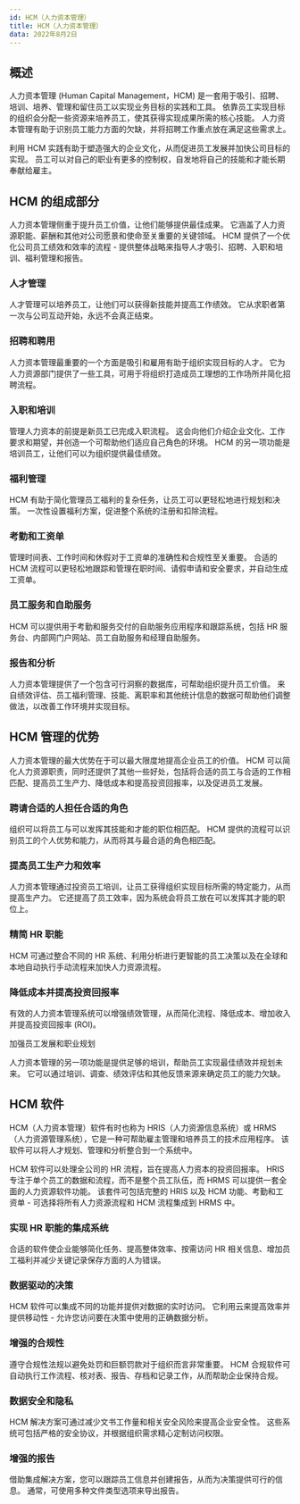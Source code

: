 ```yaml
---
id: HCM（人力资本管理）
title: HCM（人力资本管理）
data: 2022年8月2日
---
```


## 概述

人力资本管理 (Human Capital Management，HCM) 是一套用于吸引、招聘、培训、培养、管理和留住员工以实现业务目标的实践和工具。 依靠员工实现目标的组织会分配一些资源来培养员工，使其获得实现成果所需的核心技能。 人力资本管理有助于识别员工能力方面的欠缺，并将招聘工作重点放在满足这些需求上。

利用 HCM 实践有助于塑造强大的企业文化，从而促进员工发展并加快公司目标的实现。 员工可以对自己的职业有更多的控制权，自发地将自己的技能和才能长期奉献给雇主。

## HCM 的组成部分

人力资本管理侧重于提升员工价值，让他们能够提供最佳成果。 它涵盖了人力资源职能、薪酬和其他对公司愿景和使命至关重要的关键领域。 HCM 提供了一个优化公司员工绩效和效率的流程 - 提供整体战略来指导人才吸引、招聘、入职和培训、福利管理和报告。

### 人才管理

人才管理可以培养员工，让他们可以获得新技能并提高工作绩效。 它从求职者第一次与公司互动开始，永远不会真正结束。

### 招聘和聘用

人力资本管理最重要的一个方面是吸引和雇用有助于组织实现目标的人才。 它为人力资源部门提供了一些工具，可用于将组织打造成员工理想的工作场所并简化招聘流程。

### 入职和培训

管理人力资本的前提是新员工已完成入职流程。 这会向他们介绍企业文化、工作要求和期望，并创造一个可帮助他们适应自己角色的环境。 HCM 的另一项功能是培训员工，让他们可以为组织提供最佳绩效。

### 福利管理

HCM 有助于简化管理员工福利的复杂任务，让员工可以更轻松地进行规划和决策。 一次性设置福利方案，促进整个系统的注册和扣除流程。

### 考勤和工资单

管理时间表、工作时间和休假对于工资单的准确性和合规性至关重要。 合适的 HCM 流程可以更轻松地跟踪和管理在职时间、请假申请和安全要求，并自动生成工资单。

### 员工服务和自助服务

HCM 可以提供用于考勤和服务交付的自助服务应用程序和跟踪系统，包括 HR 服务台、内部网门户网站、员工自助服务和经理自助服务。

### 报告和分析

人力资本管理提供了一个包含可行洞察的数据库，可帮助组织提升员工价值。 来自绩效评估、员工福利管理、技能、离职率和其他统计信息的数据可帮助他们调整做法，以改善工作环境并实现目标。

## HCM 管理的优势

人力资本管理的最大优势在于可以最大限度地提高企业员工的价值。 HCM 可以简化人力资源职责，同时还提供了其他一些好处，包括将合适的员工与合适的工作相匹配、提高员工生产力、降低成本和提高投资回报率，以及促进员工发展。

### 聘请合适的人担任合适的角色

组织可以将员工与可以发挥其技能和才能的职位相匹配。 HCM 提供的流程可以识别员工的个人优势和能力，从而将其与最合适的角色相匹配。

### 提高员工生产力和效率

人力资本管理通过投资员工培训，让员工获得组织实现目标所需的特定能力，从而提高生产力。 它还提高了员工效率，因为系统会将员工放在可以发挥其才能的职位上。

### 精简 HR 职能

HCM 可通过整合不同的 HR 系统、利用分析进行更智能的员工决策以及在全球和本地自动执行手动流程来加快人力资源流程。

### 降低成本并提高投资回报率

有效的人力资本管理系统可以增强绩效管理，从而简化流程、降低成本、增加收入并提高投资回报率 (ROI)。

加强员工发展和职业规划

人力资本管理的另一项功能是提供足够的培训，帮助员工实现最佳绩效并规划未来。 它可以通过培训、调查、绩效评估和其他反馈来源来确定员工的能力欠缺。

## HCM 软件

HCM（人力资本管理）软件有时也称为 HRIS（人力资源信息系统）或 HRMS（人力资源管理系统），它是一种可帮助雇主管理和培养员工的技术应用程序。 该软件可以将人才规划、管理和分析整合到一个系统中。

HCM 软件可以处理全公司的 HR 流程，旨在提高人力资本的投资回报率。 HRIS 专注于单个员工的数据和流程，而不是整个员工队伍，而 HRMS 可以提供一套全面的人力资源软件功能。 该套件可包括完整的 HRIS 以及 HCM 功能、考勤和工资单 - 可选择将所有人力资源流程和 HCM 流程集成到 HRMS 中。

### 实现 HR 职能的集成系统

合适的软件使企业能够简化任务、提高整体效率、按需访问 HR 相关信息、增加员工福利并减少关键记录保存方面的人为错误。

### 数据驱动的决策

HCM 软件可以集成不同的功能并提供对数据的实时访问。 它利用云来提高效率并提供移动性 - 允许您访问要在决策中使用的正确数据分析。

### 增强的合规性

遵守合规性法规以避免处罚和巨额罚款对于组织而言非常重要。 HCM 合规软件可自动执行工作流程、核对表、报告、存档和记录工作，从而帮助企业保持合规。

### 数据安全和隐私

HCM 解决方案可通过减少文书工作量和相关安全风险来提高企业安全性。 这些系统可包括严格的安全协议，并根据组织需求精心定制访问权限。

### 增强的报告

借助集成解决方案，您可以跟踪员工信息并创建报告，从而为决策提供可行的信息。 通常，可使用多种文件类型选项来导出报告。
